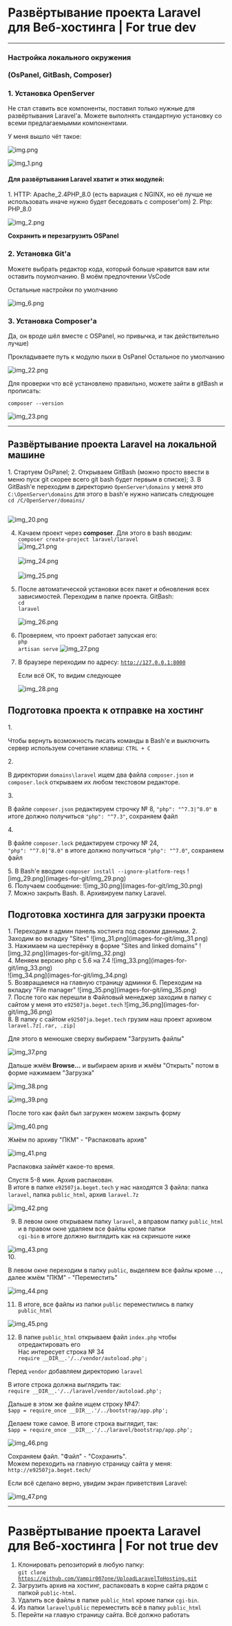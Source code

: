 # Развёртывание проекта Laravel для Веб-хостинга | For true dev
***
### Настройка локального окружения <br> <br>(OsPanel, GitBash, Composer)
<h3>1. Установка OpenServer</h3>
Не стал ставить все компоненты, поставил только нужные для развёртывания Laravel'a. 
Можете выполнять стандартную установку со всеми предлагаемымми компонентами. </p> 
<p>У меня вышло чёт такое:</p>

![img.png](images-for-git/img.png) <br>

![img_1.png](images-for-git/img_1.png) <br>

<h4>Для развёртывания Laravel хватит и этих модулей:</h4>
1. HTTP: Apache_2.4PHP_8.0 (есть вариация с NGINX, но её лучше не использовать иначе нужно будет беседовать с composer'om)
2. Php: PHP_8.0




![img_2.png](images-for-git/img_2.png) <br>

<p><b>Сохранить и перезагрузить OSPanel</b></p>
<h3>2. Установка Git'a</h3>

<p>Можете выбрать редактор кода, который больше нравится вам или оставить поумолчанию. В моём предпочтении VsCode</p>

<p>Остальные настройки по умолчанию</p>

![img_6.png](images-for-git/img_6.png) <br>

<h3>3. Установка Composer'a</h3>
<p>Да, он вроде шёл вместе с OSPanel, но привычка, и так действительно лучше) </p>
<p>Прокладываете путь к модулю пыхи в OsPanel Остальное по умолчанию</p>

![img_22.png](images-for-git/img_22.png) <br>

<p>Для проверки что всё установлено правильно, можете зайти в gitBash и прописать:</p><code>composer --version</code>


![img_23.png](images-for-git/img_23.png) <br>


***

<h2>Развёртывание проекта Laravel на локальной машине</h2>
1. Стартуем OsPanel;
2. Открываем GitBash (можно просто ввести в меню пуск git скорее всего git bash будет первым в списке);
3. В GitBash'e переходим в директорию <code>OpenServer\domains</code> у меня это <code>C:\OpenServer\domains</code> для этого в bash'e нужно написать следующее <br> <code>cd /C/OpenServer/domains/
   </code> <br>

   ![img_20.png](images-for-git/img_20.png) <br>

4. Качаем проект через <b>composer</b>. Для этого в bash вводим: <br> <code>composer create-project laravel/laravel</code> <br>
   ![img_21.png](images-for-git/img_21.png) <br>
   <br>
   ![img_24.png](images-for-git/img_24.png) <br>
   <br>
   ![img_25.png](images-for-git/img_25.png) <br>

5. После автоматической установки всех пакет и обновления всех зависимостей. Переходим в папке проекта. GitBash: <br> 
<code>cd laravel</code> <br>

   ![img_26.png](images-for-git/img_26.png) <br>

6. Проверяем, что проект работает запуская его: <br> 
<code>php artisan serve</code>
   ![img_27.png](images-for-git/img_27.png) <br>
7. В браузере переходим по адресу: <code>http://127.0.0.1:8000 </code>
    <p>Если всё ОК, то видим следующее</p>

    ![img_28.png](images-for-git/img_28.png) <br>

<h2>Подготовка проекта к отправке на хостинг</h2>
1. <p>Чтобы вернуть возможность писать команды в Bash'e и выключить сервер используем сочетание клавиш: <code>CTRL + C</code> </p>
2. <p>В директории <code>domains\laravel</code> ищем два файла <code>composer.json</code> и <code>composer.lock</code> открываем их любом текстовом редакторе.</p> 
3. <p>В файле <code>composer.json</code> редактируем строчку № 8, <code>"php": "^7.3|^8.0"</code> в итоге должно получиться <code>"php": "^7.3"</code>, сохраняем файл </p>
4. <p>В файле <code>composer.lock</code> редактируем строчку № 24, <br><code>"php": "^7.0|^8.0"</code> в итоге должно получиться <code>"php": "^7.0"</code>, сохраняем файл</p>
5. В Bash'e вводим <code>composer install --ignore-platform-reqs</code>
    ![img_29.png](images-for-git/img_29.png) <br>
6. Получаем сообщение:
    ![img_30.png](images-for-git/img_30.png) <br>
7. Можно закрыть Bash.
8. Архивируем папку Laravel.

<h2>Подготовка хостинга для загрузки проекта</h2>
1. Переходим в админ панель хостинга под своими данными.
2. Заходим во вкладку "Sites"
![img_31.png](images-for-git/img_31.png) <br>
3. Нажимаем на шестерёнку в форме "Sites and linked domains" 
![img_32.png](images-for-git/img_32.png) <br>
4. Меняем версию php с 5.6 на 7.4
    ![img_33.png](images-for-git/img_33.png) <br>
    ![img_34.png](images-for-git/img_34.png) <br>
5. Возвращаемся на главную страницу админки
6. Переходим на вкладку "File manager" 
    ![img_35.png](images-for-git/img_35.png) <br>
7. После того как перешли в Файловый менеджер заходим в папку с сайтом у меня это <code>e92507ja.beget.tech</code>
    ![img_36.png](images-for-git/img_36.png) <br>
8. В папку с сайтом <code>e92507ja.beget.tech</code> грузим наш проект архивом <code>laravel.7z[.rar, .zip]</code>
<p>Для этого в менюшке сверху выбираем "Загрузить файлы"</p>

![img_37.png](images-for-git/img_37.png) <br>

<p>Дальше жмём <b>Browse...</b> и выбираем архив и жмём "Открыть" потом в форме нажимаем "Загрузка" </p>

![img_38.png](images-for-git/img_38.png) <br>
     
![img_39.png](images-for-git/img_39.png) <br>

<p>После того как файл был загружен можем закрыть форму</p>

![img_40.png](images-for-git/img_40.png) <br>

<p>Жмём по архиву "ПКМ" - "Распаковать архив" </p>

![img_41.png](images-for-git/img_41.png) <br>

<p>Распаковка займёт какое-то время. </p>

<p>Спустя 5-8 мин. Архив распакован. <br> 
В итоге в папке <code>e92507ja.beget.tech</code> у нас находятся 3 файла: папка <code>laravel</code>, папка <code>public_html</code>, архив <code>laravel.7z</code></p>

![img_42.png](images-for-git/img_42.png) <br>

9. <p>В левом окне открываем папку <code>laravel</code>, а вправом папку <code>public_html</code> и в правом окне удаляем все файлы кроме папки <br> <code>cgi-bin</code> в итоге должно выглядить как на скриншоте ниже</p>
   
![img_43.png](images-for-git/img_43.png) <br>
10. <p>В левом окне переходим в папку <code>public</code>, выделяем все файлы кроме <code>..</code>, далее жмём "ПКМ" - "Переместить"<p>

![img_44.png](images-for-git/img_44.png) <br>

11. <p>В итоге, все файлы из папки <code>public</code> переместились в папку <code>public_html</code></p>
![img_45.png](images-for-git/img_45.png) <br>

12. <p>В папке <code>public_html</code> открываем файл <code>index.php</code> чтобы отредактировать его <br> Нас интересует строка № 34 <br> <code>require __DIR__.'/../vendor/autoload.php';</code></p> 
<p>Перед <code>vendor</code> добавляем директорию <code>laravel</code></p>

<p>В итоге строка должна выглядить так: <br><code>require __DIR__.'/../laravel/vendor/autoload.php';</code></p>
<p>Дальше в этом же файле ищем строку №47: <br> <code>$app = require_once __DIR__.'/../bootstrap/app.php';</code></p>
<p>Делаем тоже самое. В итоге строка выглядит, так: <br> <code>$app = require_once __DIR__.'/../laravel/bootstrap/app.php';</code></p>

![img_46.png](images-for-git/img_46.png) <br>

<p>Сохраняем файл. "Файл" - "Сохранить". <br> Можем переходить на главную страницу сайта у меня: <code>http://e92507ja.beget.tech/</code></p>

<p>Если всё сделано верно, увидим экран приветствия Laravel:</p>

![img_47.png](images-for-git/img_47.png) <br>

***

# Развёртывание проекта Laravel для Веб-хостинга | For not true dev
1. Клонировать репозиторий в любую папку: <br>
<code>git clone https://github.com/Vampir007one/UploadLaravelToHosting.git </code>
2. Загрузить архив на хостинг, распаковать в корне сайта рядом с папкой <code>public-html</code>. 
3. Удалить все файлы в папке <code>public_html</code> кроме папки <code>cgi-bin</code>.
4. Из папки <code>laravel\public</code> переместить всё в папку <code>public_html</code>
5. Перейти на главую страницу сайта. Всё должно работать
